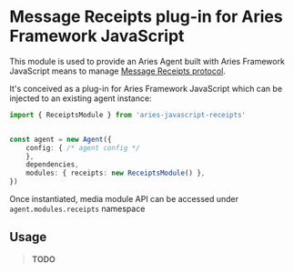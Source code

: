 
# Message Receipts plug-in for Aries Framework JavaScript

This module is used to provide an Aries Agent built with Aries Framework JavaScript means to manage [Message Receipts protocol](https://github.com/2060-io/aries-rfcs/tree/feature/receipts/features/xxxx-receipts).

It's conceived as a plug-in for Aries Framework JavaScript which can be injected to an existing agent instance:

```ts
import { ReceiptsModule } from 'aries-javascript-receipts'


const agent = new Agent({
    config: { /* agent config */
    },
    dependencies,
    modules: { receipts: new ReceiptsModule() },
})


```

Once instantiated, media module API can be accessed under `agent.modules.receipts` namespace

## Usage

> **TODO**